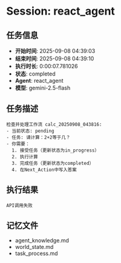 # Session: react_agent

## 任务信息
- **开始时间**: 2025-09-08 04:39:03
- **结束时间**: 2025-09-08 04:39:10
- **执行时长**: 0:00:07.781026
- **状态**: completed
- **Agent**: react_agent
- **模型**: gemini-2.5-flash

## 任务描述
```
检查并处理工作流 calc_20250908_043816:
- 当前状态: pending
- 任务: 请计算：2+2等于几？
- 你需要：
  1. 接受任务（更新状态为in_progress）
  2. 执行计算
  3. 完成任务（更新状态为completed）
  4. 在Next_Action中写入答案
```

## 执行结果
```
API调用失败
```

## 记忆文件
- agent_knowledge.md
- world_state.md  
- task_process.md
